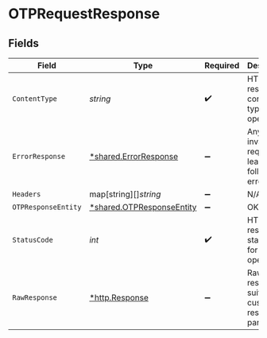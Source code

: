 # OTPRequestResponse


## Fields

| Field                                                                        | Type                                                                         | Required                                                                     | Description                                                                  |
| ---------------------------------------------------------------------------- | ---------------------------------------------------------------------------- | ---------------------------------------------------------------------------- | ---------------------------------------------------------------------------- |
| `ContentType`                                                                | *string*                                                                     | :heavy_check_mark:                                                           | HTTP response content type for this operation                                |
| `ErrorResponse`                                                              | [*shared.ErrorResponse](../../../pkg/models/shared/errorresponse.md)         | :heavy_minus_sign:                                                           | Any bad or invalid request will lead to following error object               |
| `Headers`                                                                    | map[string][]*string*                                                        | :heavy_minus_sign:                                                           | N/A                                                                          |
| `OTPResponseEntity`                                                          | [*shared.OTPResponseEntity](../../../pkg/models/shared/otpresponseentity.md) | :heavy_minus_sign:                                                           | OK                                                                           |
| `StatusCode`                                                                 | *int*                                                                        | :heavy_check_mark:                                                           | HTTP response status code for this operation                                 |
| `RawResponse`                                                                | [*http.Response](https://pkg.go.dev/net/http#Response)                       | :heavy_minus_sign:                                                           | Raw HTTP response; suitable for custom response parsing                      |